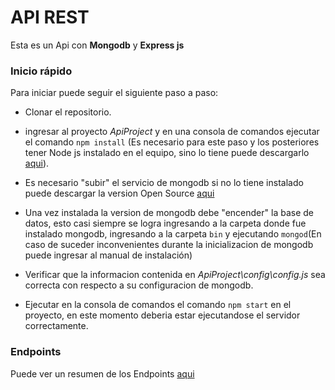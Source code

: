 # API REST

Esta es un Api con __Mongodb__ y __Express js__

### Inicio rápido

Para iniciar puede seguir el siguiente paso a paso:
- Clonar el repositorio.

- ingresar al proyecto *ApiProject* y en una consola de comandos ejecutar el comando `npm install` (Es necesario para este paso y los posteriores tener Node js instalado en el equipo, sino lo tiene puede descargarlo [aqui](https://nodejs.org/en/)).

- Es necesario "subir" el servicio de mongodb si no lo tiene instalado puede descargar la version Open Source [aqui](https://docs.mongodb.com/manual/administration/install-community/)

- Una vez instalada la version de mongodb debe "encender" la base de datos, esto casi siempre se logra ingresando a la carpeta donde fue instalado mongodb, ingresando a la carpeta `bin` y ejecutando `mongod`(En caso de suceder inconvenientes durante la inicializacion de mongodb puede ingresar al manual de instalación)

- Verificar que la informacion contenida en *ApiProject\config\config.js* sea correcta con respecto a su configuracion de mongodb.

- Ejecutar en la consola de comandos el comando `npm start` en el proyecto, en este momento deberia estar ejecutandose el servidor correctamente.

### Endpoints

Puede ver un resumen de los Endpoints [aqui](https://github.com/JFstandart/ApiProject/tree/master/routes/README.md)
